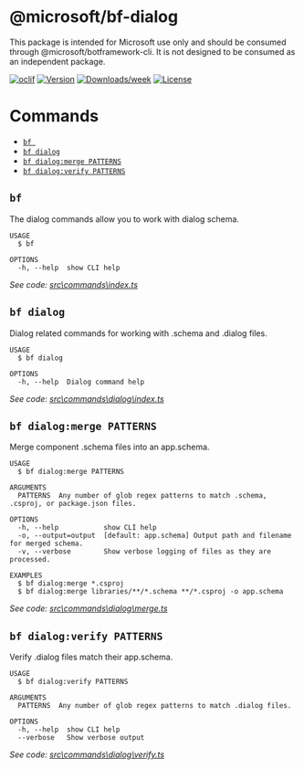 @microsoft/bf-dialog
====================

This package is intended for Microsoft use only and should be consumed through @microsoft/botframework-cli. It is not designed to be consumed as an independent package.

[![oclif](https://img.shields.io/badge/cli-oclif-brightgreen.svg)](https://oclif.io)
[![Version](https://img.shields.io/npm/v/@microsoft/bf-dialog.svg)](https://npmjs.org/package/@microsoft/bf-dialog)
[​![Downloads/week](https://img.shields.io/npm/dw/@microsoft/bf-dialog.svg)](https://npmjs.org/package/@microsoft/bf-dialog)
[![License](https://img.shields.io/npm/l/@microsoft/bf-dialog.svg)](https://github.com/microsoft/botframework-cli/blob/master/package.json)

# Commands
<!-- commands -->
* [`bf `](#bf-)
* [`bf dialog`](#bf-dialog)
* [`bf dialog:merge PATTERNS`](#bf-dialogmerge-patterns)
* [`bf dialog:verify PATTERNS`](#bf-dialogverify-patterns)

## `bf `

The dialog commands allow you to work with dialog schema.

```
USAGE
  $ bf

OPTIONS
  -h, --help  show CLI help
```

_See code: [src\commands\index.ts](https://github.com/microsoft/botframework-cli/tree/master/packages/dialog/blob/v1.0.0/src\commands\index.ts)_

## `bf dialog`

Dialog related commands for working with .schema and .dialog files.

```
USAGE
  $ bf dialog

OPTIONS
  -h, --help  Dialog command help
```

_See code: [src\commands\dialog\index.ts](https://github.com/microsoft/botframework-cli/tree/master/packages/dialog/blob/v1.0.0/src\commands\dialog\index.ts)_

## `bf dialog:merge PATTERNS`

Merge component .schema files into an app.schema.

```
USAGE
  $ bf dialog:merge PATTERNS

ARGUMENTS
  PATTERNS  Any number of glob regex patterns to match .schema, .csproj, or package.json files.

OPTIONS
  -h, --help           show CLI help
  -o, --output=output  [default: app.schema] Output path and filename for merged schema.
  -v, --verbose        Show verbose logging of files as they are processed.

EXAMPLES
  $ bf dialog:merge *.csproj
  $ bf dialog:merge libraries/**/*.schema **/*.csproj -o app.schema
```

_See code: [src\commands\dialog\merge.ts](https://github.com/microsoft/botframework-cli/tree/master/packages/dialog/blob/v1.0.0/src\commands\dialog\merge.ts)_

## `bf dialog:verify PATTERNS`

Verify .dialog files match their app.schema.

```
USAGE
  $ bf dialog:verify PATTERNS

ARGUMENTS
  PATTERNS  Any number of glob regex patterns to match .dialog files.

OPTIONS
  -h, --help  show CLI help
  --verbose   Show verbose output
```

_See code: [src\commands\dialog\verify.ts](https://github.com/microsoft/botframework-cli/tree/master/packages/dialog/blob/v1.0.0/src\commands\dialog\verify.ts)_
<!-- commandsstop -->
